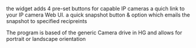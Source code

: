 the widget adds 4 pre-set buttons for capable IP cameras
a quich link to your IP camera Web UI.
a quick snapshot button & option which emails the snapshot to specified recipreints

The program is based of the generic Camera drive in HG and allows for portrait or landscape orientation

